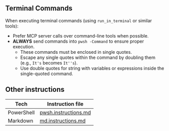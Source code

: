 ## Terminal Commands

When executing terminal commands (using `run_in_terminal` or similar tools):

- Prefer MCP server calls over command-line tools when possible.
- **ALWAYS** send commands into `pwsh -Command` to ensure proper execution.
  - These commands must be enclosed in single quotes.
  - Escape any single quotes within the command by doubling them (e.g., `It's` becomes `It''s`).
  - Use double quotes for string with variables or expressions inside the single-quoted command.

## Other instructions

| Tech | Instruction file |
|------|------------------|
| PowerShell | [pwsh.instructions.md](./instructions/pwsh.instructions.md) |
| Markdown | [md.instructions.md](./instructions/md.instructions.md) |
